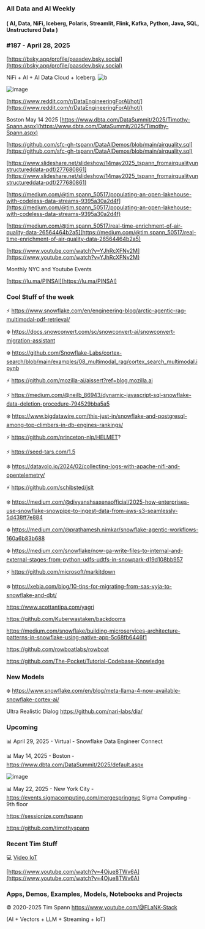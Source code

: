 ###  All Data and AI Weekly 
#### ( AI, Data, NiFi, Iceberg, Polaris, Streamlit, Flink, Kafka, Python, Java, SQL, Unstructured Data )  
### #187 - April 28, 2025

[https://bsky.app/profile/paasdev.bsky.social](https://bsky.app/profile/paasdev.bsky.social)

NiFi + AI + AI Data Cloud + Iceberg.
![b](https://images.credential.net/badge/tiny/g6fomszs_1741624330730_badge.png)

![image](https://github.com/user-attachments/assets/51060917-5842-4c74-a251-25615516f119)



[https://www.reddit.com/r/DataEngineeringForAI/hot/](https://www.reddit.com/r/DataEngineeringForAI/hot/)

Boston May 14 2025
[https://www.dbta.com/DataSummit/2025/Timothy-Spann.aspx](https://www.dbta.com/DataSummit/2025/Timothy-Spann.aspx)

[https://github.com/sfc-gh-tspann/DataAIDemos/blob/main/airquality.sql](https://github.com/sfc-gh-tspann/DataAIDemos/blob/main/airquality.sql)

[https://www.slideshare.net/slideshow/14may2025_tspann_fromairqualityunstructureddata-pdf/277680861](https://www.slideshare.net/slideshow/14may2025_tspann_fromairqualityunstructureddata-pdf/277680861)

[https://medium.com/@tim.spann_50517/populating-an-open-lakehouse-with-codeless-data-streams-9395a30a2d4f](https://medium.com/@tim.spann_50517/populating-an-open-lakehouse-with-codeless-data-streams-9395a30a2d4f)

[https://medium.com/@tim.spann_50517/real-time-enrichment-of-air-quality-data-26564464b2a5](https://medium.com/@tim.spann_50517/real-time-enrichment-of-air-quality-data-26564464b2a5)

[https://www.youtube.com/watch?v=YJhRcXFNv2M](https://www.youtube.com/watch?v=YJhRcXFNv2M)

Monthly NYC and Youtube Events

[https://lu.ma/PINSAI](https://lu.ma/PINSAI)



### Cool Stuff of the week

⚡️  https://www.snowflake.com/en/engineering-blog/arctic-agentic-rag-multimodal-pdf-retrieval/

❄️ https://docs.snowconvert.com/sc/snowconvert-ai/snowconvert-migration-assistant

❄️ https://github.com/Snowflake-Labs/cortex-search/blob/main/examples/08_multimodal_rag/cortex_search_multimodal.ipynb

⚡️ https://github.com/mozilla-ai/aissert?ref=blog.mozilla.ai

⚡️ https://medium.com/@neilb_86943/dynamic-javascript-sql-snowflake-data-deletion-procedure-794529bba5a5

❄️ https://www.bigdatawire.com/this-just-in/snowflake-and-postgresql-among-top-climbers-in-db-engines-rankings/

⚡️ https://github.com/princeton-nlp/HELMET?

⚡️ https://seed-tars.com/1.5

❄️ https://datavolo.io/2024/02/collecting-logs-with-apache-nifi-and-opentelemetry/

⚡️ https://github.com/schibsted/jslt

❄️ https://medium.com/@divyanshsaxenaofficial/2025-how-enterprises-use-snowflake-snowpipe-to-ingest-data-from-aws-s3-seamlessly-5d438ff7e884

❄️ https://medium.com/@prathamesh.nimkar/snowflake-agentic-workflows-160a6b83b688

❄️ https://medium.com/snowflake/now-ga-write-files-to-internal-and-external-stages-from-python-udfs-udtfs-in-snowpark-d19d108bb957

⚡️ https://github.com/microsoft/markitdown

❄️ https://xebia.com/blog/10-tips-for-migrating-from-sas-vyja-to-snowflake-and-dbt/

https://www.scottantipa.com/yagri

https://github.com/Kuberwastaken/backdooms

https://medium.com/snowflake/building-microservices-architecture-patterns-in-snowflake-using-native-app-5c68fb6446f1

https://github.com/rowboatlabs/rowboat

https://github.com/The-Pocket/Tutorial-Codebase-Knowledge




### New Models

❄️ https://www.snowflake.com/en/blog/meta-llama-4-now-available-snowflake-cortex-ai/

Ultra Realistic Dialog
https://github.com/nari-labs/dia/






### Upcoming


📊 April 29, 2025 - Virtual - Snowflake Data Engineer Connect

📊 May 14, 2025 - Boston - https://www.dbta.com/DataSummit/2025/default.aspx

![image](https://github.com/user-attachments/assets/4d9314a0-92a9-4d77-bafd-668347f8e913)


📊 May 22, 2025 - New York City - https://events.sigmacomputing.com/mergespringnyc
Sigma Computing - 9th floor


https://sessionize.com/tspann

https://github.com/timothyspann



### Recent Tim Stuff

💻  [Video IoT](https://www.youtube.com/watch?v=Vgr1wnzxxB8&t=17s)<br/>

[https://www.youtube.com/watch?v=4Ojue8TWv6A](https://www.youtube.com/watch?v=4Ojue8TWv6A)


### Apps, Demos, Examples, Models, Notebooks and Projects

&copy; 2020-2025 Tim Spann  https://www.youtube.com/@FLaNK-Stack

(AI +  Vectors + LLM + Streaming + IoT)  

